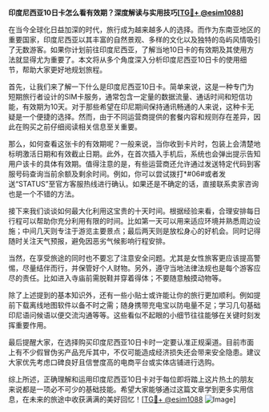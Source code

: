 **印度尼西亚10日卡怎么看有效期？深度解读与实用技巧[[TG💪+ @esim1088](https://t.me/s/esim1088)]**

在当今全球化日益加深的时代，旅行成为越来越多人的选择。而作为东南亚地区的重要国家，印度尼西亚以其丰富的自然景观、多样的文化以及独特的岛屿风情吸引了无数游客。如果你计划前往印度尼西亚，了解当地10日卡的有效期及其使用方法就显得尤为重要了。本文将从多个角度深入分析印度尼西亚10日卡的使用细节，帮助大家更好地规划旅程。

首先，让我们来了解一下什么是印度尼西亚10日卡。简单来说，这是一种专门为短期旅行者设计的SIM卡服务，通常包含一定量的数据流量、通话时间和短信功能，有效期为10天。对于那些希望在印尼期间保持通讯畅通的人来说，这种卡无疑是一个便捷的选择。然而，由于不同运营商提供的套餐内容和规则存在差异，因此在购买之前仔细阅读相关信息至关重要。

那么，如何查看这张卡的有效期呢？一般来说，当你收到卡片时，包装上会清楚地标明激活日期和有效截止日期。此外，在首次插入手机后，系统也会弹出提示告知用户该卡的具体有效期。值得注意的是，有些运营商还允许通过发送特定代码到客服号码查询当前余额及剩余时间。例如，你可以尝试拨打*#06#或者发送“STATUS”至官方客服热线进行确认。如果还是不确定的话，直接联系卖家咨询也是一个不错的方法。

接下来我们谈谈如何最大化利用这宝贵的十天时间。根据经验来看，合理安排每日行程可以帮助你充分利用有限的时间。比如第一天可以用来适应环境并熟悉周边设施；中间几天则专注于游览主要景点；最后两天则是放松身心的好机会。同时记得随时关注天气预报，避免因恶劣气候影响行程安排。

当然，在享受旅途的同时也不要忘了注意安全问题。尤其是女性旅客更应该提高警惕，尽量结伴而行，并保管好个人财物。另外，遵守当地法律法规也是每个游客应尽的责任。比如进入寺庙前需脱鞋并穿着得体；不要随意触摸动物等。

除了上述提到的基本知识外，还有一些小贴士或许能让你的旅行更加顺利。例如提前下载离线地图软件以备不时之需；随身携带充电宝以防电量不足；学习几句基础印尼语问候语以便交流沟通等等。这些看似不起眼的小细节往往能够在关键时刻发挥重要作用。

最后提醒大家，在选择购买印度尼西亚10日卡时一定要认准正规渠道。目前市面上有不少假冒伪劣产品充斥其中，不仅可能造成经济损失还会带来安全隐患。建议大家优先考虑口碑良好且信誉度高的电商平台或实体店铺进行选购。

综上所述，正确理解和运用印度尼西亚10日卡对于每位即将踏上这片热土的朋友来说都是一项必不可少的基础技能。希望大家能够通过这篇文章学到更多实用信息，在未来的旅途中收获满满的美好回忆！[[TG💪+ @esim1088](https://t.me/s/esim1088) ![Image](https://i.postimg.cc/4NQfJmqS/Snipaste-2025-05-13-00-14-12.png)]